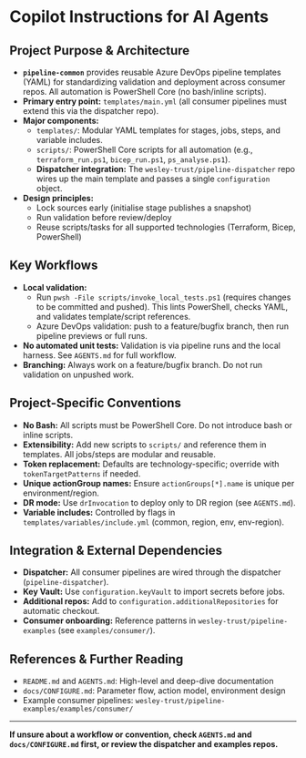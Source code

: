 # Copilot Instructions for AI Agents

## Project Purpose & Architecture
- **`pipeline-common`** provides reusable Azure DevOps pipeline templates (YAML) for standardizing validation and deployment across consumer repos. All automation is PowerShell Core (no bash/inline scripts).
- **Primary entry point:** `templates/main.yml` (all consumer pipelines must extend this via the dispatcher repo).
- **Major components:**
  - `templates/`: Modular YAML templates for stages, jobs, steps, and variable includes.
  - `scripts/`: PowerShell Core scripts for all automation (e.g., `terraform_run.ps1`, `bicep_run.ps1`, `ps_analyse.ps1`).
  - **Dispatcher integration:** The `wesley-trust/pipeline-dispatcher` repo wires up the main template and passes a single `configuration` object.
- **Design principles:**
  - Lock sources early (initialise stage publishes a snapshot)
  - Run validation before review/deploy
  - Reuse scripts/tasks for all supported technologies (Terraform, Bicep, PowerShell)

## Key Workflows
- **Local validation:**
  - Run `pwsh -File scripts/invoke_local_tests.ps1` (requires changes to be committed and pushed). This lints PowerShell, checks YAML, and validates template/script references.
  - Azure DevOps validation: push to a feature/bugfix branch, then run pipeline previews or full runs.
- **No automated unit tests:** Validation is via pipeline runs and the local harness. See `AGENTS.md` for full workflow.
- **Branching:** Always work on a feature/bugfix branch. Do not run validation on unpushed work.

## Project-Specific Conventions
- **No Bash:** All scripts must be PowerShell Core. Do not introduce bash or inline scripts.
- **Extensibility:** Add new scripts to `scripts/` and reference them in templates. All jobs/steps are modular and reusable.
- **Token replacement:** Defaults are technology-specific; override with `tokenTargetPatterns` if needed.
- **Unique actionGroup names:** Ensure `actionGroups[*].name` is unique per environment/region.
- **DR mode:** Use `drInvocation` to deploy only to DR region (see `AGENTS.md`).
- **Variable includes:** Controlled by flags in `templates/variables/include.yml` (common, region, env, env-region).

## Integration & External Dependencies
- **Dispatcher:** All consumer pipelines are wired through the dispatcher (`pipeline-dispatcher`).
- **Key Vault:** Use `configuration.keyVault` to import secrets before jobs.
- **Additional repos:** Add to `configuration.additionalRepositories` for automatic checkout.
- **Consumer onboarding:** Reference patterns in `wesley-trust/pipeline-examples` (see `examples/consumer/`).

## References & Further Reading
- `README.md` and `AGENTS.md`: High-level and deep-dive documentation
- `docs/CONFIGURE.md`: Parameter flow, action model, environment design
- Example consumer pipelines: `wesley-trust/pipeline-examples/examples/consumer/`

---

**If unsure about a workflow or convention, check `AGENTS.md` and `docs/CONFIGURE.md` first, or review the dispatcher and examples repos.**
